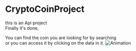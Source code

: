# CryptoCoinProject
this is an Api project <br>
Finally it's done, <br>

You can find the coin you are looking for by searching<br>
 or you can access it by clicking on the data in it.
![Animation](https://github.com/M-Burak-Yilmazer/CryptoCoinProject/assets/101402476/3c80c5cf-42cc-4841-93a7-9a64766f2c50)
